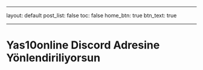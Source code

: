 
---
layout: default
post_list: false
toc: false
home_btn: true
btn_text: true


---

# Yas10online Discord Adresine Yönlendiriliyorsun

<meta http-equiv="refresh" content="5; url=https://discord.gg/mRMUQQnePr" />
